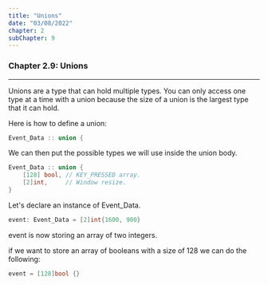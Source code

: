```yaml
---
title: "Unions"
date: "03/08/2022"
chapter: 2
subChapter: 9
---
```


### Chapter 2.9: Unions
---

Unions are a type that can hold multiple types. 
You can only access one type at a time with a union because the size of a union is the largest type that it can hold.

Here is how to define a union:
```cpp
Event_Data :: union {
```

We can then put the possible types we will use inside the union body.
```cpp
Event_Data :: union {
    [128] bool, // KEY_PRESSED array.
    [2]int,     // Window resize.
}
```

Let's declare an instance of Event_Data.
```cpp
event: Event_Data = [2]int{1600, 900}
```

event is now storing an array of two integers.

if we want to store an array of booleans with a size of 128 we can do the following:
```cpp
event = [128]bool {}
```